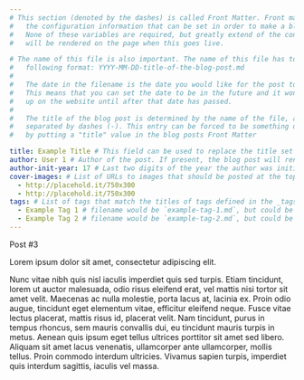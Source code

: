 ```yaml
---
# This section (denoted by the dashes) is called Front Matter. Front matter is
#   the configuration information that can be set in order to make a blog post.
#   None of these variables are required, but greatly extend of the content that
#   will be rendered on the page when this goes live.

# The name of this file is also important. The name of this file has to be in
#   following format: YYYY-MM-DD-title-of-the-blog-post.md
#
#   The date in the filename is the date you would like for the post to be made.
#   This means that you can set the date to be in the future and it won't show
#   up on the website until after that date has passed.
#
#   The title of the blog post is determined by the name of the file, and words
#   separated by dashes (-). This entry can be forced to be something different
#   by putting a "title" value in the blog posts Front Matter

title: Example Title # This field can be used to replace the title set by the filename.
author: User 1 # Author of the post. If present, the blog post will render the author field
author-init-year: 17 # Last two digits of the year the author was initiated. If present, the authors name will render with -mtuXX after their name, where XX is the year entered.
cover-images: # List of URLs to images that should be posted at the top of the page, in a slideshow style of element. Content can be local or remote.
  - http://placehold.it/750x300
  - http://placehold.it/750x300
tags: # List of tags that match the titles of tags defined in the _tags directory
  - Example Tag 1 # filename would be `example-tag-1.md`, but could be changed using the `title` field in within the tag file.
  - Example Tag 2 # filename would be `example-tag-2.md`, but could be changed using the `title` field in within the tag file.
---
```

Post #3


Lorem ipsum dolor sit amet, consectetur adipiscing elit. 
<!-- excerpt -->
Nunc vitae nibh quis nisl iaculis imperdiet quis sed turpis. Etiam tincidunt, lorem ut auctor malesuada, odio risus eleifend erat, vel mattis nisi tortor sit amet velit. Maecenas ac nulla molestie, porta lacus at, lacinia ex. Proin odio augue, tincidunt eget elementum vitae, efficitur eleifend neque. Fusce vitae lectus placerat, mattis risus id, placerat velit. Nam tincidunt, purus in tempus rhoncus, sem mauris convallis dui, eu tincidunt mauris turpis in metus. Aenean quis ipsum eget tellus ultrices porttitor sit amet sed libero. Aliquam sit amet lacus venenatis, ullamcorper ante ullamcorper, mollis tellus. Proin commodo interdum ultricies. Vivamus sapien turpis, imperdiet quis interdum sagittis, iaculis vel massa.
